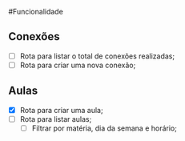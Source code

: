 #Funcionalidade

## Conexões

- [ ] Rota para listar o total de conexões realizadas;
- [ ] Rota para criar uma nova conexão;

## Aulas

- [x] Rota para criar uma aula;
- [ ] Rota para listar aulas;
  - [ ] Filtrar por matéria, dia da semana e horário;
